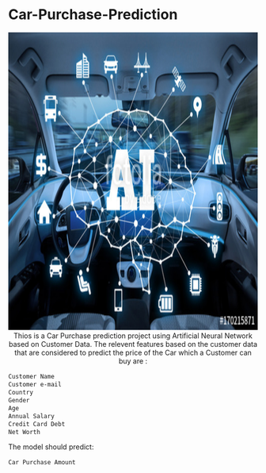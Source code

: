 <h1>Car-Purchase-Prediction</h1>
<p align=center><img src="Car AI.jpg" width="900" height="600"</p>
<body>Thios is a Car Purchase prediction project using Artificial Neural Network based on Customer Data. 
 The relevent features based on the customer data that are considered to predict the price of the Car 
 which a Customer can buy are : 
 
    Customer Name
    Customer e-mail
    Country
    Gender
    Age
    Annual Salary
    Credit Card Debt
    Net Worth

The model should predict:

    Car Purchase Amount
</body>
